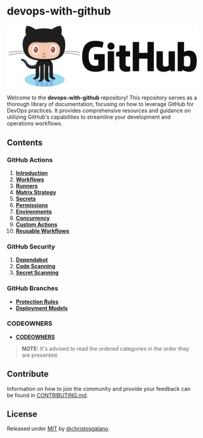# devops-with-github

![github](/assets/images/readme/github.png)

Welcome to the **devops-with-github** repository! This repository serves as a thorough library of documentation, focusing on how to leverage GitHub for DevOps practices. It provides comprehensive resources and guidance on utilizing GitHub's capabilities to streamline your development and operations workflows.

## Contents

### GitHub Actions

1. [**Introduction**](/docs/actions/introduction.md)
2. [**Workflows**](/docs/actions/workflows.md)
3. [**Runners**](/docs/actions/runners.md)
4. [**Matrix Strategy**](/docs/actions/matrix_strategy.md)
5. [**Secrets**](/docs/actions/secrets.md)
6. [**Permissions**](/docs/actions/permissions.md)
7. [**Environments**](/docs/actions/environments.md)
8. [**Concurrency**](/docs/actions/concurrency.md)
9. [**Custom Actions**](/docs/actions/custom_/docs/actions.md)
10. [**Reusable Workflows**](/docs/actions/reusable_workflows.md)

### GitHub Security

1. [**Dependabot**](/docs/security/dependabot.md.md)
2. [**Code Scanning**](/docs/security/code_scanning.md)
3. [**Secret Scanning**](/docs/security/secret_scanning.md)

### GitHub Branches

- [**Protection Rules**](/docs/branches/protection_rules.md)
- [**Deployment Models**](/docs/branches/deployment_models.md)

### CODEOWNERS

- [**CODEOWNERS**](/docs/codeowners/codeowners.md)

> **NOTE:** It's advised to read the ordered categories in the order they are presented.

## Contribute

Information on how to join the community and provide your feedback can be found in [CONTRIBUTING.md](/CONTRIBUTING.md).

## License

Released under [MIT](/LICENSE) by [@christosgalano](https://github.com/christosgalano).
